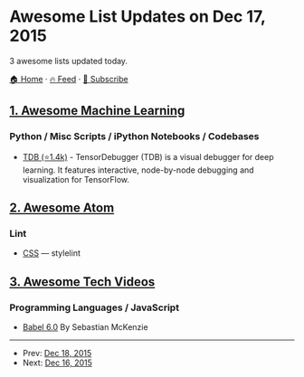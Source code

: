 # Awesome List Updates on Dec 17, 2015

3 awesome lists updated today.

[🏠 Home](/README.md) · [🔥 Feed](https://test.trackawesomelist.com/feed.xml) · [📮 Subscribe](https://trackawesomelist.us17.list-manage.com/subscribe?u=d2f0117aa829c83a63ec63c2f&id=36a103854c)



## [1. Awesome Machine Learning](/content/josephmisiti/awesome-machine-learning/README.md)

### Python / Misc Scripts / iPython Notebooks / Codebases

*   [TDB (⭐1.4k)](https://github.com/ericjang/tdb) - TensorDebugger (TDB) is a visual debugger for deep learning. It features interactive, node-by-node debugging and visualization for TensorFlow.

## [2. Awesome Atom](/content/mehcode/awesome-atom/README.md)

### Lint

*   [CSS](https://atom.io/packages/linter-stylelint) — stylelint

## [3. Awesome Tech Videos](/content/lucasviola/awesome-tech-videos/README.md)

### Programming Languages / JavaScript

*   [Babel 6.0](https://www.youtube.com/watch?v=Q_ncaTYEizc) By Sebastian McKenzie

---

- Prev: [Dec 18, 2015](/content/2015/12/18/README.md)
- Next: [Dec 16, 2015](/content/2015/12/16/README.md)